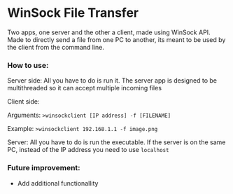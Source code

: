# WinSock File Transfer
Two apps, one server and the other a client, made using WinSock API.
Made to directly send a file from one PC to another, its meant to be used by the client from the command line.


### How to use:
Server side: All you have to do is run it. 
The server app is designed to be multithreaded so it can accept multiple incoming files

Client side:

Arguments: `>winsockclient [IP address] -f [FILENAME]`

Example: `>winsockclient 192.168.1.1 -f image.png`

Server: All you have to do is run the executable. If the server is on the same PC, instead of the IP address you need to use `localhost`

### Future improvement:
* Add additional functionallity

